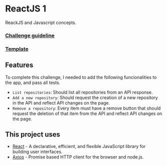 # ReactJS 1
ReackJS and Javascript concepts.

### [Challenge guideline](https://github.com/Rocketseat/bootcamp-gostack-desafios/tree/master/desafio-conceitos-nodejs)
### [Template](https://github.com/Rocketseat/gostack-template-conceitos-nodejs)

## Features

To complete this challenge, I needed to add the following funcionalities to the app, and pass all tests.

* ``List repositories``: Should list all repositories from an API response.
* ``Add a new repository``: Should request the creation of a new repository in the API and reflect API changes on the page.
* ``Remove a repository``: Every item must have a remove button that should request the deletion of that item from the API and reflect API changes on the page.

## This project uses

* [React](https://github.com/facebook/react) - A declarative, efficient, and flexible JavaScript library for building user interfaces.
* [Axios](https://github.com/axios/axios) - Promise based HTTP client for the browser and node.js.

